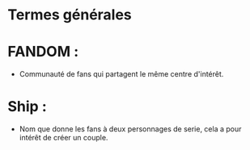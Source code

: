 # **Termes générales**




# FANDOM :
* Communauté de fans qui partagent le même centre d'intérêt.

# Ship :
* Nom que donne les fans à deux personnages de serie, cela a pour intérêt de créer un couple.
